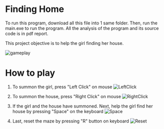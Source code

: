 # Finding Home

To run this program, download all this file into 1 same folder. Then, run the main.exe to run the program.
All the analysis of the program and its source code is in pdf report.

This project objective is to help the girl finding her house.

![gameplay](https://gitlab.com/DarvinExa/projek/-/raw/main/gameplay.png)

# How to play

1. To summon the girl, press "Left Click" on mouse
![LeftClick](https://gitlab.com/DarvinExa/projek/-/raw/main/LeftClick.gif)

2. To summon the house, press "Right Click" on mouse
![RightClick](https://gitlab.com/DarvinExa/projek/-/raw/main/RightClick.gif)

3. If the girl and the house have summoned. Next, help the girl find her house by pressing "Space" on the keyboard
![Space](https://gitlab.com/DarvinExa/projek/-/raw/main/Space.gif)

4. Last, reset the maze by pressing "R" button on keyboard
![Reset](https://gitlab.com/DarvinExa/projek/-/raw/main/Reset.gif)
